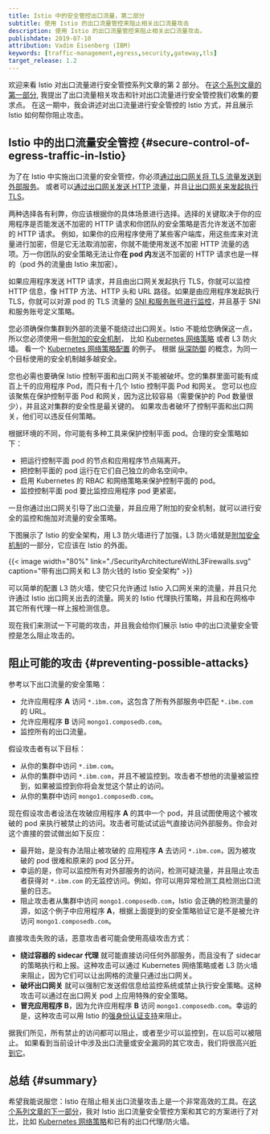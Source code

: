 ```yaml
---
title: Istio 中的安全管控出口流量，第二部分
subtitle: 使用 Istio 的出口流量管控来阻止相关出口流量攻击
description: 使用 Istio 的出口流量管控来阻止相关出口流量攻击。
publishdate: 2019-07-10
attribution: Vadim Eisenberg (IBM)
keywords: [traffic-management,egress,security,gateway,tls]
target_release: 1.2
---
```


欢迎来看 Istio 对出口流量进行安全管控系列文章的第 2 部分。
在[这个系列文章的第一部分](/zh/blog/2019/egress-traffic-control-in-istio-part-1/), 我提出了出口流量相关攻击和针对出口流量进行安全管控我们收集的要求点。
在这一期中，我会讲述对出口流量进行安全管控的 Istio 方式，并且展示 Istio 如何帮你阻止攻击。

## Istio 中的出口流量安全管控 {#secure-control-of-egress-traffic-in-Istio}

为了在 Istio 中实施出口流量的安全管控，你必须[通过出口网关将 TLS 流量发送到外部服务](/zh/docs/tasks/traffic-management/egress/egress-gateway/#egress-gateway-for-https-traffic)。
或者可以[通过出口网关发送 HTTP 流量](/zh/docs/tasks/traffic-management/egress/egress-gateway/#egress-gateway-for-http-traffic)，并且[让出口网关来发起执行 TLS](/zh/docs/tasks/traffic-management/egress/egress-gateway-tls-origination/#perform-TLS-origination-with-an-egress-gateway)。

两种选择各有利弊，你应该根据你的具体场景进行选择。选择的关键取决于你的应用程序是否能发送不加密的 HTTP 请求和你团队的安全策略是否允许发送不加密的 HTTP 请求。
例如，如果你的应用程序使用了某些客户端库，用这些库来对流量进行加密，但是它无法取消加密，你就不能使用发送不加密 HTTP 流量的选项。万一你团队的安全策略无法让你**在 pod 内**发送不加密的 HTTP 请求也是一样的（pod 外的流量由 Istio 来加密）。

如果应用程序发送 HTTP 请求，并且由出口网关发起执行 TLS，你就可以监控 HTTP 信息，像 HTTP 方法、HTTP 头和 URL 路径。如果是由应用程序发起执行 TLS，你就可以对源 pod 的 TLS 流量的 [SNI 和服务账号进行监控](/zh/docs/tasks/traffic-management/egress/egress_sni_monitoring_and_policies/)，并且基于 SNI 和服务账号定义策略。

您必须确保你集群到外部的流量不能绕过出口网关。Istio 不能给您确保这一点，
所以您必须使用一些[附加的安全机制](/zh/docs/tasks/traffic-management/egress/egress-gateway/#additional-security-considerations)，
比如 [Kubernetes 网络策略](https://kubernetes.io/zh-cn/docs/concepts/services-networking/network-policies/) 或者 L3 防火墙。
看一个 [Kubernetes 网络策略配置](/zh/docs/tasks/traffic-management/egress/egress-gateway/#apply-Kubernetes-network-policies) 的例子。
根据 [纵深防御](https://en.wikipedia.org/wiki/Defense_in_depth_(computing)) 的概念，为同一个目标使用的安全机制越多越安全。

您也必需也要确保 Istio 控制平面和出口网关不能被破坏。您的集群里面可能有成百上千的应用程序 Pod，而只有十几个 Istio 控制平面 Pod 和网关。
您可以也应该聚焦在保护控制平面 Pod 和网关，因为这比较容易（需要保护的 Pod 数量很少），并且这对集群的安全性是最关键的。
如果攻击者破坏了控制平面和出口网关，他们可以违反任何策略。

根据环境的不同，你可能有多种工具来保护控制平面 pod。合理的安全策略如下：

- 把运行控制平面 pod 的节点和应用程序节点隔离开。
- 把控制平面的 pod 运行在它们自己独立的命名空间中。
- 启用 Kubernetes 的 RBAC 和网络策略来保护控制平面的 pod。
- 监控控制平面 pod 要比监控应用程序 pod 更紧密。

一旦你通过出口网关引导了出口流量，并且应用了附加的安全机制，就可以进行安全的监控和施加对流量的安全策略。

下图展示了 Istio 的安全架构，用 L3 防火墙进行了加强，L3 防火墙就是[附加安全机制](/zh/docs/tasks/traffic-management/egress/egress-gateway/#additional-security-considerations)的一部分，它应该在 Istio 的外面。

{{< image width="80%" link="./SecurityArchitectureWithL3Firewalls.svg" caption="带有出口网关和 L3 防火钱的 Istio 安全架构" >}}

可以简单的配置 L3 防火墙，使它只允许通过 Istio 入口网关来的流量，并且只允许通过 Istio 出口网关出去的流量。网关的 Istio 代理执行策略，并且和在网格中其它所有代理一样上报检测信息。

现在我们来测试一下可能的攻击，并且我会给你们展示 Istio 中的出口流量安全管控是怎么阻止攻击的。

## 阻止可能的攻击 {#preventing-possible-attacks}

参考以下出口流量的安全策略：

- 允许应用程序 **A** 访问 `*.ibm.com`，这包含了所有外部服务中匹配 `*.ibm.com` 的 URL。
- 允许应用程序 **B** 访问 `mongo1.composedb.com`。
- 监控所有的出口流量。

假设攻击者有以下目标：

- 从你的集群中访问 `*.ibm.com`。
- 从你的集群中访问 `*.ibm.com`，并且不被监控到。攻击者不想他的流量被监控到，如果被监控到你将会发觉这个禁止的访问。
- 从你的集群中访问 `mongo1.composedb.com`。

现在假设攻击者设法在攻破应用程序 **A** 的其中一个 pod，并且试图使用这个被攻破的 pod 来执行被禁止的访问。攻击者可能试试运气直接访问外部服务。你会对这个直接的尝试做出如下反应：

- 最开始，是没有办法阻止被攻破的 应用程序 **A** 去访问 `*.ibm.com`，因为被攻破的 pod 很难和原来的 pod 区分开。
- 幸运的是，你可以监控所有对外部服务的访问，检测可疑流量，并且阻止攻击者获得对 `*.ibm.com` 的无监控访问。例如，你可以用异常检测工具检测出口流量的日志。
- 阻止攻击者从集群中访问 `mongo1.composedb.com`，Istio 会正确的检测流量的源，如这个例子中应用程序 **A**，根据上面提到的安全策略验证它是不是被允许访问 `mongo1.composedb.com`。

直接攻击失败的话，恶意攻击者可能会使用高级攻击方式：

- **绕过容器的 sidecar 代理** 就可能直接访问任何外部服务，而且没有了 sidecar 的策略执行和上报。这种攻击可以通过 Kubernetes 网络策略或者 L3 防火墙来阻止，因为它们可以让出网格的流量只通过出口网关。
- **破坏出口网关** 就可以强制它发送假信息给监控系统或禁止执行安全策略。这种攻击可以通过在出口网关 pod 上应用特殊的安全策略。
- **冒充应用程序 B**，因为允许应用程序 **B** 访问 `mongo1.composedb.com`。幸运的是，这种攻击可以用 Istio 的[强身份认证支持](/zh/docs/concepts/security/#istio-identity)来阻止。

据我们所见，所有禁止的访问都可以阻止，或者至少可以监控到，在以后可以被阻止。
如果看到当前设计中涉及出口流量或安全漏洞的其它攻击，我们将很高兴[听到它](https://discus.istio.io)。

## 总结 {#summary}

希望我能说服您：Istio 在阻止相关出口流量攻击上是一个非常高效的工具。在[这个系列文章的下一部分](/zh/blog/2019/egress-traffic-control-in-istio-part-3/)，我对 Istio 出口流量安全管控方案和其它的方案进行了对比，比如 [Kubernetes 网络策略](https://kubernetes.io/zh-cn/docs/concepts/services-networking/network-policies/)和已有的出口代理/防火墙。
